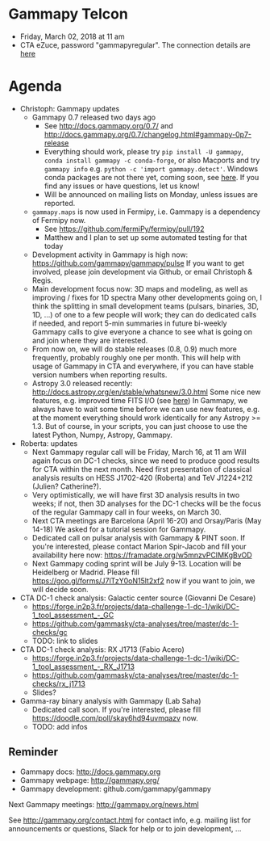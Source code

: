 # Gammapy Telcon

* Friday, March 02, 2018 at 11 am
* CTA eZuce, password "gammapyregular".  The connection details are [here](ConnectionDetails.txt)

# Agenda

* Christoph: Gammapy updates
  * Gammapy 0.7 released two days ago
    * See http://docs.gammapy.org/0.7/ and http://docs.gammapy.org/0.7/changelog.html#gammapy-0p7-release
    * Everything should work, please try `pip install -U gammapy`, `conda install gammapy -c conda-forge`,
      or also Macports and try `gammapy info` e.g. `python -c 'import gammapy.detect'`.
      Windows conda packages are not there yet, coming soon, see [here](https://github.com/conda-forge/gammapy-feedstock/pull/1).
      If you find any issues or have questions, let us know!
    * Will be announced on mailing lists on Monday, unless issues are reported.
  * `gammapy.maps` is now used in Fermipy, i.e. Gammapy is a dependency of Fermipy now.
    * See https://github.com/fermiPy/fermipy/pull/192
    * Matthew and I plan to set up some automated testing for that today
  * Development activity in Gammapy is high now: https://github.com/gammapy/gammapy/pulse
    If you want to get involved, please join development via Github, or email Christoph & Regis.
  * Main development focus now: 3D maps and modeling, as well as improving / fixes for 1D spectra
    Many other developments going on, I think the splitting in small development teams (pulsars, binaries, 3D, 1D, ...)
    of one to a few people will work; they can do dedicated calls if needed, and report 5-min summaries in future
    bi-weekly Gammapy calls to give everyone a chance to see what is going on and join where they are interested.
  * From now on, we will do stable releases (0.8, 0.9) much more frequently, probably roughly one per month.
    This will help with usage of Gammapy in CTA and everywhere, if you can have stable version numbers when reporting results.
  * Astropy 3.0 released recently: http://docs.astropy.org/en/stable/whatsnew/3.0.html
    Some nice new features, e.g. improved time FITS I/O (see [here](http://docs.astropy.org/en/stable/whatsnew/3.0.html#whatsnew-3-0-fits-time-support))
    In Gammapy, we always have to wait some time before we can use new features,
    e.g. at the moment everything should work identically for any Astropy >= 1.3.
    But of course, in your scripts, you can just choose to use the latest Python, Numpy, Astropy, Gammapy.
* Roberta: updates
  * Next Gammapy regular call will be Friday, March 16, at 11 am
    Will again focus on DC-1 checks, since we need to produce good results for CTA within the next month.
    Need first presentation of classical analysis results on HESS J1702-420 (Roberta) and TeV J1224+212 (Julien? Catherine?).
  * Very optimistically, we will have first 3D analysis results in two weeks;
    if not, then 3D analyses for the DC-1 checks
    will be the focus of the regular Gammapy call in four weeks, on March 30.
  * Next CTA meetings are Barcelona (April 16-20) and Orsay/Paris (May 14-18)
    We asked for a tutorial session for Gammapy.
  * Dedicated call on pulsar analysis with Gammapy & PINT soon.
    If you're interested, please contact Marion Spir-Jacob and fill your availability here now:
    https://framadate.org/w5mnzvPCIMKgBvOD
  * Next Gammapy coding sprint will be July 9-13.
    Location will be Heidelberg or Madrid.
    Please fill https://goo.gl/forms/J7lTzY0oN15lt2xf2 now if you want to join, we will decide soon.
* CTA DC-1 check analysis: Galactic center source (Giovanni De Cesare)
  * https://forge.in2p3.fr/projects/data-challenge-1-dc-1/wiki/DC-1_tool_assessment_-_GC
  * https://github.com/gammasky/cta-analyses/tree/master/dc-1-checks/gc
  * TODO: link to slides
* CTA DC-1 check analysis: RX J1713 (Fabio Acero)
  * https://forge.in2p3.fr/projects/data-challenge-1-dc-1/wiki/DC-1_tool_assessment_-_RX_J1713
  * https://github.com/gammasky/cta-analyses/tree/master/dc-1-checks/rx_j1713
  * Slides?
* Gamma-ray binary analysis with Gammapy (Lab Saha)
  * Dedicated call soon. If you're interested, please fill https://doodle.com/poll/skay6hd94uvmqazv now.
  * TODO: add infos


## Reminder

* Gammapy docs: http://docs.gammapy.org
* Gammapy webpage: http://gammapy.org/
* Gammapy development: github.com/gammapy/gammapy

Next Gammapy meetings: http://gammapy.org/news.html

See http://gammapy.org/contact.html for contact info, e.g. mailing list
for announcements or questions, Slack for help or to join development, ...
